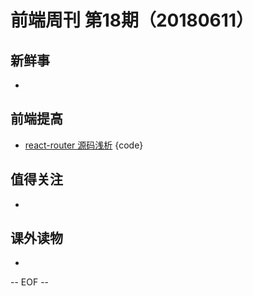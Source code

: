# 前端周刊 第18期（20180611）

## 新鲜事
-

## 前端提高
- [react-router 源码浅析](https://juejin.im/post/5b1b94e4e51d45069928f32a) {code}

## 值得关注
-

## 课外读物
-

[//]: # (分类图标
    新闻 {news}
    视频 {video}
    教程 {tutorial}
    代码 {code}
    演示 {demo}
    观点 {opinion}
    技巧 {tips}
    工具 {tools}
    书籍 {book}
    文档 {doc}
    GayHub {github}
    规范 {w3c}
    规范 {mdn}
    Three.js {threejs}
  )

-- EOF --